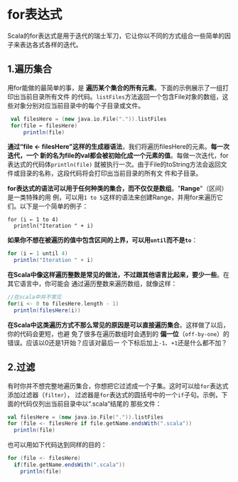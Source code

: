 for表达式
================================================================================
Scala的for表达式是用于迭代的瑞士军刀，它让你以不同的方式组合一些简单的因子来表达各式各样的迭代。

## 1.遍历集合
用for能做的最简单的事，是 **遍历某个集合的所有元素**。下面的示例展示了一组打印出当前目录所有文件
的代码。`listFiles`方法返回一个包含File对象的数组，这些对象分别对应当前目录中的每个子目录或文件。
```scala
 val filesHere = (new java.io.File(".")).listFiles
 for(file ← filesHere)
	 println(file)
```
**通过“file <- filesHere"这样的生成器语法**，我们将遍历filesHere的元素。**每一次迭代，一个
新的名为file的val都会被初始化成一个元素的值**。每做一次迭代，for表达式的代码体`println(file)`
就被执行一次。由于File的toString方法会返回文件或目录的名称，这段代码将会打印出当前目录的所有文
件和子目录。

**for表达式的语法可以用于任何种类的集合，而不仅仅是数组**。"**Range**"（区间）是一类特殊的用
例，可以用`1 to 5`这样的语法来创建Range，并用for来遍历它们。以下是一个简单的例子：
```
for (i ← 1 to 4)
  println("Iteration " + i)
```
**如果你不想在被遍历的值中包含区间的上界，可以用`until`而不是`to`**：
```scala
for (i ← 1 until 4)
  println("Iteration " + i)
```
**在Scala中像这样遍历整数是常见的做法，不过跟其他语言比起来，要少一些**。在其它语言中，你可能会
通过遍历整数来遍历数组，就像这样：
```scala
//在scala中并不常见
for(i <- 0 to filesHere.length - 1)
  println(filesHere(i))
```
**在Scala中这类遍历方式不那么常见的原因是可以直接遍历集合**。这样做了以后，你的代码会更短，也避
免了很多在遍历数组时会遇到的 **偏一位**（`off-by-one`）的错误。应该以0还是1开始？应该对最后一
个下标后加上`-1`、`+1`还是什么都不加？

## 2.过滤
有时你并不想完整地遍历集合，你想把它过滤成一个子集。这时可以给`for`表达式添加过滤器（`filter`），
过滤器是`for`表达式的圆括号中的一个`if`子句。示例，下面的代码仅列出当前目录中以“.scala“结尾的
那些文件：
```scala
val filesHere = (new java.io.File(".")).listFiles
for (file <- filesHere if file.getName.endsWith(".scala"))
  println(file)
```
也可以用如下代码达到同样的目的：
```scala
for (file <- filesHere)
  if(file.getName.endsWith(".scala"))
    println(file)
```

